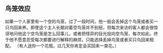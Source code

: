 ## 鸟笼效应

如果一个人家里有一个空的鸟笼，过了一段时间，他一般会丢掉这个鸟笼或者买一只鸟回来养。即使这个主人长期对着空鸟笼并不别扭，但每次来访的客人都会很惊讶地问他这个空鸟笼是怎么回事儿，或者把怪异的目光投向空鸟笼，每次如此。终于他不愿意忍受每次都要进行解释的麻烦，只能选择丢掉鸟笼或者买只鸟回来相配。
（有人送你一个花瓶，过几天你肯定会买回来一束花。）
